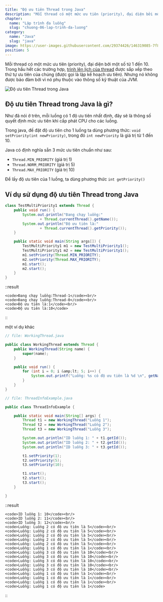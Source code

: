 ```yaml
---
title: "Độ ưu tiên Thread trong Java"
description: "Mỗi thread có một mức ưu tiên (priority), đại diện bởi một số từ 1 đến 10. Trong hầu hết các trường hợp, trình lên lịch của thread được sắp xếp theo thứ tự ưu tiên của chúng (được gọi là lập kế hoạch ưu tiên)"
chapter:
  name: "Lập trình đa luồng"
  slug: "chuong-06-lap-trinh-da-luong"
category:
  name: "Java"
  slug: "java"
image: https://user-images.githubusercontent.com/29374426/146319085-7f834fbb-f3a4-49a8-996a-13d14b00efd0.png
position: 5
---
```


Mỗi thread có một mức ưu tiên (priority), đại diện bởi một số từ 1 đến 10. Trong hầu hết các trường hợp, [trình lên lịch của thread](/bai-viet/java/trinh-len-lich-cua-thread-trong-java) được sắp xếp theo thứ tự ưu tiên của chúng (được gọi là lập kế hoạch ưu tiên). Nhưng nó không được bảo đảm bởi vì nó phụ thuộc vào thông số kỹ thuật của JVM.

![Độ ưu tiên Thread trong Java](https://user-images.githubusercontent.com/29374426/146319085-7f834fbb-f3a4-49a8-996a-13d14b00efd0.png)

## Độ ưu tiên Thread trong Java là gì?

Như đã nói ở trên, mỗi luồng có 1 độ ưu tiên nhất định, đây sẽ là thông số quyết định mức ưu tiên khi cấp phát CPU cho các luồng.

Trong java, đế đặt độ ưu tiên cho 1 luồng ta dùng phương thức: `void setPriority(int newPriority)`, trong đó `int newPriority` là giá trị từ 1 đến 10.

Java có định nghĩa sẵn 3 mức ưu tiên chuẩn như sau:

- `Thread.MIN_PRIORITY` (giá trị 1)
- `Thread.NORM_PRIORITY` (giá trị 5)
- `Thread.MAX_PRIORITY` (giá trị 10)

Để lấy độ ưu tiên của 1 luồng, ta dùng phương thức `int getPriority()`

## Ví dụ sử dụng độ ưu tiên Thread trong Java

```java
class TestMultiPriority1 extends Thread {
    public void run() {
        System.out.println("Đang chạy luồng:"
                + Thread.currentThread().getName());
        System.out.println("Độ ưu tiên là:"
                + Thread.currentThread().getPriority());
    }

    public static void main(String args[]) {
        TestMultiPriority1 m1 = new TestMultiPriority1();
        TestMultiPriority1 m2 = new TestMultiPriority1();
        m1.setPriority(Thread.MIN_PRIORITY);
        m2.setPriority(Thread.MAX_PRIORITY);
        m1.start();
        m2.start();
    }
}
```

::result

    <code>Đang chạy luồng:Thread-1</code><br/>
    <code>Đang chạy luồng:Thread-0</code><br/>
    <code>Độ ưu tiên là:1</code><br/>
    <code>Độ ưu tiên là:10</code>

::

<div class="example">một ví dụ khác</div>

```java
// file: WorkingThread.java

public class WorkingThread extends Thread {
    public WorkingThread(String name) {
        super(name);
    }

    public void run() {
        for (int i = 0; i &amp;lt; 5; i++) {
            System.out.printf("Luồng: %s có độ ưu tiên là %d \n", getName(), getPriority());
        }
    }
}
```

```java
// file: ThreadInfoExample.java

public class ThreadInfoExample {

    public static void main(String[] args) {
        Thread t1 = new WorkingThread("Luồng 1");
        Thread t2 = new WorkingThread("Luồng 2");
        Thread t3 = new WorkingThread("Luồng 3");

        System.out.println("ID luồng 1: " + t1.getId());
        System.out.println("ID luồng 2: " + t2.getId());
        System.out.println("ID luồng 3: " + t3.getId());

        t1.setPriority(1);
        t2.setPriority(5);
        t3.setPriority(10);

        t1.start();
        t2.start();
        t3.start();
    }

}
```

::result

    <code>ID luồng 1: 10</code><br/>
    <code>ID luồng 2: 11</code><br/>
    <code>ID luồng 3: 12</code><br/>
    <code>Luồng: Luồng 2 có độ ưu tiên là 5</code><br/>
    <code>Luồng: Luồng 2 có độ ưu tiên là 5</code><br/>
    <code>Luồng: Luồng 2 có độ ưu tiên là 5</code><br/>
    <code>Luồng: Luồng 2 có độ ưu tiên là 5</code><br/>
    <code>Luồng: Luồng 2 có độ ưu tiên là 5</code><br/>
    <code>Luồng: Luồng 1 có độ ưu tiên là 1</code><br/>
    <code>Luồng: Luồng 3 có độ ưu tiên là 10</code><br/>
    <code>Luồng: Luồng 3 có độ ưu tiên là 10</code><br/>
    <code>Luồng: Luồng 3 có độ ưu tiên là 10</code><br/>
    <code>Luồng: Luồng 3 có độ ưu tiên là 10</code><br/>
    <code>Luồng: Luồng 3 có độ ưu tiên là 10</code><br/>
    <code>Luồng: Luồng 1 có độ ưu tiên là 1</code><br/>
    <code>Luồng: Luồng 1 có độ ưu tiên là 1</code><br/>
    <code>Luồng: Luồng 1 có độ ưu tiên là 1</code><br/>
    <code>Luồng: Luồng 1 có độ ưu tiên là 1</code>

::
